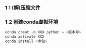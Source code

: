 ### 1.1 (解)压缩文件

### 1.2 创建conda虚拟环境
```python
conda creat -n XXX python = <版本号>
conda activate XXX
conda install <库包>
```
